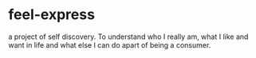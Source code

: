 # feel-express
a project of self discovery. To understand who I really am, what I like and want in life and what else I can do apart of being a consumer.
